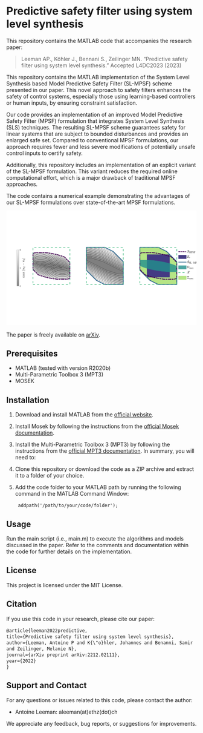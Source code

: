 # Predictive safety filter using system level synthesis
This repository contains the MATLAB code that accompanies the research paper:
> Leeman AP., Köhler J., Bennani S., Zeilinger MN. “Predictive safety filter using system level synthesis.” 
> Accepted L4DC2023 (2023)

This repository contains the MATLAB implementation of the System Level Synthesis based Model Predictive Safety Filter (SL-MPSF) scheme presented in our paper. This novel approach to safety filters enhances the safety of control systems, especially those using learning-based controllers or human inputs, by ensuring constraint satisfaction.

Our code provides an implementation of an improved Model Predictive Safety Filter (MPSF) formulation that integrates System Level Synthesis (SLS) techniques. The resulting SL-MPSF scheme guarantees safety for linear systems that are subject to bounded disturbances and provides an enlarged safe set. Compared to conventional MPSF formulations, our approach requires fewer and less severe modifications of potentially unsafe control inputs to certify safety.

Additionally, this repository includes an implementation of an explicit variant of the SL-MPSF formulation. This variant reduces the required online computational effort, which is a major drawback of traditional MPSF approaches.

The code contains a numerical example demonstrating the advantages of our SL-MPSF formulations over state-of-the-art MPSF formulations.

![Project Image](fig1.png)

The paper is freely available on [arXiv](https://arxiv.org/abs/2212.02111).

## Prerequisites
- MATLAB (tested with version R2020b)
- Multi-Parametric Toolbox 3 (MPT3)
- MOSEK

## Installation
1. Download and install MATLAB from the [official website](https://www.mathworks.com/products/matlab.html).

2. Install Mosek by following the instructions from the [official Mosek documentation](https://docs.mosek.com/9.2/install/installation.html). 

3. Install the Multi-Parametric Toolbox 3 (MPT3) by following the instructions from the [official MPT3 documentation](https://www.mpt3.org/). In summary, you will need to:
    
4. Clone this repository or download the code as a ZIP archive and extract it to a folder of your choice.

5. Add the code folder to your MATLAB path by running the following command in the MATLAB Command Window:
    
        addpath('/path/to/your/code/folder');
    
## Usage

Run the main script (i.e., main.m) to execute the algorithms and models discussed in the paper. Refer to the comments and documentation within the code for further details on the implementation.

## License

This project is licensed under the MIT License.

## Citation

If you use this code in your research, please cite our paper:
  ```
  @article{leeman2022predictive,
  title={Predictive safety filter using system level synthesis},
  author={Leeman, Antoine P and K{\"o}hler, Johannes and Benanni, Samir and Zeilinger, Melanie N},
  journal={arXiv preprint arXiv:2212.02111},
  year={2022}
  }
  ```
  

## Support and Contact

For any questions or issues related to this code, please contact the author:

- Antoine Leeman: aleeman(at)ethz(dot)ch

We appreciate any feedback, bug reports, or suggestions for improvements.
